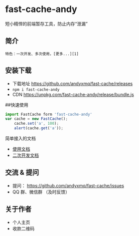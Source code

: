 # fast-cache-andy

短小精悍的前端暂存工具，防止内存“泄漏”

## 简介
    
    特色：一次开发、多次使用，[更多...][1]
[1]:http://www.sparksharing.com/fast-cache/
## 安装下载

- 下载地址 https://github.com/andyxmq/fast-cache/releases
- `npm i fast-cache-andy`
- CDN https://unpkg.com/fast-cache-andy/release/bundle.js

##快速使用
```js
import FastCache form 'fast-cache-andy'
var cache = new FastCache();
    cache.set('a', 100);
    alert(cache.get('a'));
```


简单接入的文档

- [使用文档](./doc/use/README.md)
- [二次开发文档](./doc/dev/README.md)

## 交流 & 提问

- 提问： https://github.com/andyxmq/fast-cache/issues
- QQ 群、微信群 （及时反馈）

## 关于作者

- 个人主页
- 收款二维码
